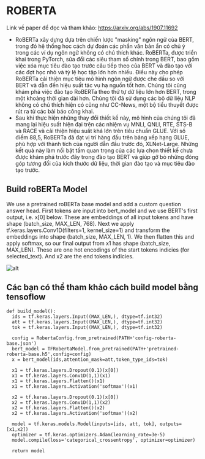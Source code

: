 
# ROBERTA
Link về paper để đọc và tham khảo: <https://arxiv.org/abs/1907.11692>
- RoBERTa xây dựng dựa trên chiến lược "masking" ngôn ngữ của BERT, trong đó hệ thống học cách dự đoán các phần văn bản ẩn có chủ ý trong các ví dụ ngôn ngữ không có chú thích khác. RoBERTa, được triển khai trong PyTorch, sửa đổi các siêu tham số chính trong BERT, bao gồm việc xóa mục tiêu đào tạo trước câu tiếp theo của BERT và đào tạo với các đợt học nhỏ và tỷ lệ học tập lớn hơn nhiều. Điều này cho phép RoBERTa cải thiện mục tiêu mô hình ngôn ngữ được che dấu so với BERT và dẫn đến hiệu suất tác vụ hạ nguồn tốt hơn. Chúng tôi cũng khám phá việc đào tạo RoBERTa theo thứ tự dữ liệu lớn hơn BERT, trong một khoảng thời gian dài hơn. Chúng tôi đã sử dụng các bộ dữ liệu NLP không có chú thích hiện có cũng như CC-News, một bộ tiểu thuyết được rút ra từ các bài báo công khai.
- Sau khi thực hiện những thay đổi thiết kế này, mô hình của chúng tôi đã mang lại hiệu suất hiện đại trên các nhiệm vụ MNLI, QNLI, RTE, STS-B và RACE và cải thiện hiệu suất khá lớn trên tiêu chuẩn GLUE. Với số điểm 88,5, RoBERTa đã đạt vị trí hàng đầu trên bảng xếp hạng GLUE, phù hợp với thành tích của người dẫn đầu trước đó, XLNet-Large. Những kết quả này làm nổi bật tầm quan trọng của các lựa chọn thiết kế chưa được khám phá trước đây trong đào tạo BERT và giúp gỡ bỏ những đóng góp tương đối của kích thước dữ liệu, thời gian đào tạo và mục tiêu đào tạo trước.
## Build roBERTa Model

We use a pretrained roBERTa base model and add a custom question answer head. First tokens are input into bert_model and we use BERT's first output, i.e. x[0] below. These are embeddings of all input tokens and have shape (batch_size, MAX_LEN, 768). Next we apply tf.keras.layers.Conv1D(filters=1, kernel_size=1) and transform the embeddings into shape (batch_size, MAX_LEN, 1). We then flatten this and apply softmax, so our final output from x1 has shape (batch_size, MAX_LEN). These are one hot encodings of the start tokens indicies (for selected_text). And x2 are the end tokens indicies.

![alt](https://pic3.zhimg.com/80/v2-dcb83ca651acc1c93c9c8f982ee4b67e_1440w.jpg)
## Các bạn có thể tham khảo cách build model bằng tensoflow

    def build_model():
      ids = tf.keras.layers.Input((MAX_LEN,), dtype=tf.int32)
      att = tf.keras.layers.Input((MAX_LEN,), dtype=tf.int32)
      tok = tf.keras.layers.Input((MAX_LEN,), dtype=tf.int32)

      config = RobertaConfig.from_pretrained(PATH+'config-roberta-base.json')
      bert_model = TFRobertaModel.from_pretrained(PATH+'pretrained-roberta-base.h5',config=config)
      x = bert_model(ids,attention_mask=att,token_type_ids=tok)

      x1 = tf.keras.layers.Dropout(0.1)(x[0]) 
      x1 = tf.keras.layers.Conv1D(1,1)(x1)
      x1 = tf.keras.layers.Flatten()(x1)
      x1 = tf.keras.layers.Activation('softmax')(x1)
    
      x2 = tf.keras.layers.Dropout(0.1)(x[0]) 
      x2 = tf.keras.layers.Conv1D(1,1)(x2)
      x2 = tf.keras.layers.Flatten()(x2)
      x2 = tf.keras.layers.Activation('softmax')(x2)

      model = tf.keras.models.Model(inputs=[ids, att, tok], outputs=[x1,x2])
      optimizer = tf.keras.optimizers.Adam(learning_rate=3e-5)
      model.compile(loss='categorical_crossentropy', optimizer=optimizer)

      return model
